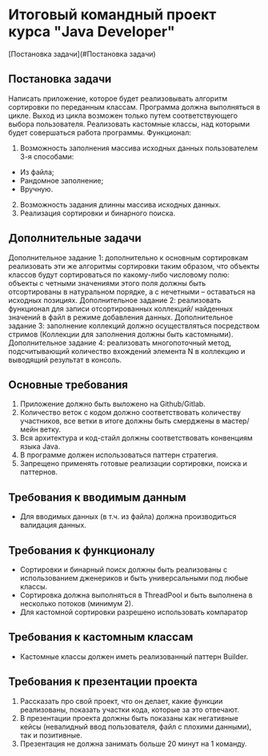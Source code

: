 # Итоговый командный проект курса "Java Developer"
[Постановка задачи](#Постановка задачи)

## Постановка задачи
Написать приложение, которое будет реализовывать алгоритм сортировки по переданным классам. Программа должна выполняться в цикле. Выход из цикла возможен только путем соответствующего выбора пользователя. Реализовать кастомные классы, над которыми будет совершаться работа программы.
Функционал:
1) Возможность заполнения массива исходных данных пользователем 3-я способами:
- Из файла;
- Рандомное заполнение;
- Вручную.
2) Возможность задания длинны массива исходных данных.
3) Реализация сортировки и бинарного поиска.

## Дополнительные задачи
Дополнительное задание 1: дополнительно к основным сортировкам реализовать эти же алгоритмы сортировки таким образом, что объекты классов будут сортироваться по какому-либо числовому полю: объекты с четными значениями этого поля должны быть отсортированы в натуральном порядке, а с нечетными – оставаться на исходных позициях.
Дополнительное задание 2: реализовать функционал для записи отсортированных коллекций/ найденных значений в файл в режиме добавления данных.
Дополнительное задание 3: заполнение коллекций должно осуществляться посредством стримов (Коллекции для заполнения должны быть кастомными).
Дополнительное задание 4: реализовать многопоточный метод, подсчитывающий количество вхождений элемента N в коллекцию и выводящий результат в консоль.

## Основные требования
1) Приложение должно быть выложено на Github/Gitlab.
2) Количество веток с кодом должно соответствовать количеству участников, все ветки в итоге должны быть смерджены в мастер/мейн ветку.
3) Вся архитектура и код-стайл должны соответствовать конвенциям языка Java.
4) В программе должен использоваться паттерн стратегия.
5) Запрещено применять готовые реализации сортировки, поиска и паттернов.

## Требования к вводимым данным
- Для вводимых данных (в т.ч. из файла) должна производиться валидация данных.

## Требования к функционалу 
- Сортировки и бинарный поиск должны быть реализованы с использованием дженериков и быть универсальными под любые классы.
- Сортировка должна выполняться в ThreadPool и быть выполнена в несколько потоков (минимум 2).
- Для кастомной сортировки разрешено использовать компаратор

## Требования к кастомным классам
- Кастомные классы должен иметь реализованный паттерн Builder.

## Требования к презентации проекта
1) Рассказать про свой проект, что он делает, какие функции реализованы, показать участки кода, которые за это отвечают.
2) В презентации проекта должны быть показаны как негативные кейсы (невалидный ввод пользователя, файл с плохими данными), так и позитивные.
3) Презентация не должна занимать больше 20 минут на 1 команду.
